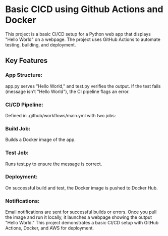 # Basic CICD using Github Actions and Docker 
This project is a basic CI/CD setup for a Python web app that displays "Hello World" on a webpage. 
The project uses GitHub Actions to automate testing, building, and deployment.
## Key Features
### App Structure: 
app.py serves "Hello World," and test.py verifies the output. If the test fails (message isn't "Hello World"), the CI pipeline flags an error.
### CI/CD Pipeline: 
Defined in .github/workflows/main.yml with two jobs:
### Build Job: 
Builds a Docker image of the app.
### Test Job: 
Runs test.py to ensure the message is correct.
### Deployment: 
On successful build and test, the Docker image is pushed to Docker Hub.
### Notifications: 
Email notifications are sent for successful builds or errors.
Once you pull the image and run it locally, it launches a webpage showing the output "Hello World." This project demonstrates a basic CI/CD setup with GitHub Actions, Docker, and AWS for deployment.
